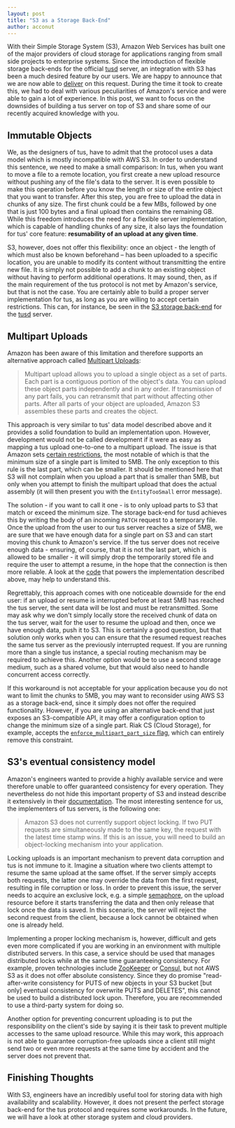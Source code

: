 ```yaml
---
layout: post
title: "S3 as a Storage Back-End"
author: acconut
---
```


With their Simple Storage System (S3), Amazon Web Services has built one of the major providers of cloud storage for applications ranging from small side projects to enterprise systems. Since the introduction of flexible storage back-ends for the official [tusd](https://github.com/tus/tusd) server, an integration with S3 has been a much desired feature by our users. We are happy to announce that we are now able to [deliver](https://godoc.org/github.com/tus/tusd/s3store) on this request. During the time it took to create this, we had to deal with various peculiarities of Amazon's service and were able to gain a lot of experience. In this post, we want to focus on the downsides of building a tus server on top of S3 and share some of our recently acquired knowledge with you.

<!--more-->

## Immutable Objects

We, as the designers of tus, have to admit that the protocol uses a data model which is mostly incompatible with AWS S3. In order to understand this sentence, we need to make a small comparison: In tus, when you want to move a file to a remote location, you first create a new upload resource without pushing any of the file's data to the server. It is even possible to make this operation before you know the length or size of the entire object that you want to transfer. After this step, you are free to upload the data in chunks of any size. The first chunk could be a few MBs, followed by one that is just 100 bytes and a final upload then contains the remaining GB. While this freedom introduces the need for a flexible server implementation, which is capable of handling chunks of any size, it also lays the foundation for tus' core feature: **resumability of an upload at any given time**.

S3, however, does not offer this flexibility: once an object - the length of which must also be known beforehand – has been uploaded to a specific location, you are unable to modify its content without transmitting the entire new file. It is simply not possible to add a chunk to an existing object without having to perform additional operations. It may sound, then, as if the main requirement of the tus protocol is not met by Amazon's service, but that is not the case. You are certainly able to build a proper server implementation for tus, as long as you are willing to accept certain restrictions. This can, for instance, be seen in the [S3 storage back-end](https://godoc.org/github.com/tus/tusd/s3store) for the [tusd](https://github.com/tus/tusd) server. 

## Multipart Uploads

Amazon has been aware of this limitation and therefore supports an alternative approach called [Multipart Uploads](http://docs.aws.amazon.com/AmazonS3/latest/dev/uploadobjusingmpu.html):

> Multipart upload allows you to upload a single object as a set of parts. Each part is a contiguous portion of the object's data. You can upload these object parts independently and in any order. If transmission of any part fails, you can retransmit that part without affecting other parts. After all parts of your object are uploaded, Amazon S3 assembles these parts and creates the object.

This approach is very similar to tus' data model described above and it provides a solid foundation to build an implementation upon. However, development would not be called development if it were as easy as mapping a tus upload one-to-one to a multipart upload. The issue is that Amazon sets [certain restrictions](http://docs.aws.amazon.com/AmazonS3/latest/dev/qfacts.html), the most notable of which is that the minimum size of a single part is limited to 5MB. The only exception to this rule is the last part, which can be smaller. It should be mentioned here that S3 will not complain when you upload a part that is smaller than 5MB, but only when you attempt to finish the multipart upload that does the actual assembly (it will then present you with the `EntityTooSmall` error message).

The solution - if you want to call it one - is to only upload parts to S3 that match or exceed the minimum size. The storage back-end for tusd achieves this by writing the body of an incoming `PATCH` request to a temporary file. Once the upload from the user to our tus server reaches a size of 5MB, we are sure that we have enough data for a single part on S3 and can start moving this chunk to Amazon's service. If the tus server does not receive enough data - ensuring, of course, that it is not the last part, which is allowed to be smaller - it will simply drop the temporarily stored file and require the user to attempt a resume, in the hope that the connection is then more reliable. A look at the [code](https://github.com/tus/tusd/blob/bbf706622c7c5234844fbf2b8c5efdbcda1e3861/s3store/s3store.go#L209-L229) that powers the implementation described above, may help to understand this.

Regrettably, this approach comes with one noticeable downside for the end user: if an upload or resume is interrupted before at least 5MB has reached the tus server, the sent data will be lost and must be retransmitted. Some may ask why we don't simply locally store the received chunk of data on the tus server, wait for the user to resume the upload and then, once we have enough data, push it to S3. This is certainly a good question, but that solution only works when you can ensure that the resumed request reaches the same tus server as the previously interrupted request. If you are running more than a single tus instance, a special routing mechanism may be required to achieve this. Another option would be to use a second storage medium, such as a shared volume, but that would also need to handle concurrent access correctly.

If this workaround is not acceptable for your application because you do not want to limit the chunks to 5MB, you may want to reconsider using AWS S3 as a storage back-end, since it simply does not offer the required functionality. However, if you are using an alternative back-end that just exposes an S3-compatible API, it may offer a configuration option to change the minimum size of a single part. Riak CS (Cloud Storage), for example, accepts the [`enforce_multipart_part_size` flag](https://github.com/basho/riak_cs/blob/c0c1012d1c9c691c74c8c5d9f69d388f5047bcd2/src/riak_cs_config.erl#L191-L193), which can entirely remove this constraint.

## S3's eventual consistency model

Amazon's engineers wanted to provide a highly available service and were therefore unable to offer guaranteed consistency for every operation. They nevertheless do not hide this important property of S3 and instead describe it extensively in their [documentation](http://docs.aws.amazon.com/AmazonS3/latest/dev/Introduction.html#ConsistencyModel). The most interesting sentence for us, the implementers of tus servers, is the following one:

> Amazon S3 does not currently support object locking. If two PUT requests are simultaneously made to the same key, the request with the latest time stamp wins. If this is an issue, you will need to build an object-locking mechanism into your application.

Locking uploads is an important mechanism to prevent data corruption and tus is not immune to it. Imagine a situation where two clients attempt to resume the same upload at the same offset. If the server simply accepts both requests, the latter one may override the data from the first request, resulting in file corruption or loss. In order to prevent this issue, the server needs to acquire an exclusive lock, e.g. a simple [semaphore](https://en.wikipedia.org/wiki/Semaphore_%28programming%29), on the upload resource before it starts transferring the data and then only release that lock once the data is saved. In this scenario, the server will reject the second request from the client, because a lock cannot be obtained when one is already held.

Implementing a proper locking mechanism is, however, difficult and gets even more complicated if you are working in an environment with multiple distributed servers. In this case, a service should be used that manages distributed locks while at the same time guaranteeing consistency. For example, proven technologies include [ZooKeeper](https://zookeeper.apache.org/doc/r3.1.2/recipes.html#sc_recipes_Locks) or [Consul](https://www.consul.io/docs/commands/lock.html), but not AWS S3 as it does not offer absolute consistency. Since they do promise "read-after-write consistency for PUTS of new objects in your S3 bucket [but only] eventual consistency for overwrite PUTS and DELETES", this cannot be used to build a distributed lock upon. Therefore, you are recommended to use a third-party system for doing so.

Another option for preventing concurrent uploading is to put the responsibility on the client's side by saying it is their task to prevent multiple accesses to the same upload resource. While this may work, this approach is not able to guarantee corruption-free uploads since a client still might send two or even more requests at the same time by accident and the server does not prevent that.

## Finishing Thoughts

With S3, engineers have an incredibly useful tool for storing data with high availability and scalability. However, it does not present the perfect storage back-end for the tus protocol and requires some workarounds. In the future, we will have a look at other storage system and cloud providers.
